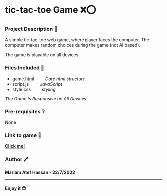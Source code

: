 # tic-tac-toe Game :x::o:


### Project Description :page_facing_up:

A simple tic-tac-toe web game, where player faces the computer. The computer makes random choices during the game (not AI based). 

The game is playable on all devices.


### Files Included 	:file_folder:

- game.html &nbsp;&nbsp;&nbsp;&nbsp;&nbsp;&nbsp;&nbsp; _Core html structure_
- script.js   &nbsp;&nbsp;&nbsp;&nbsp;&nbsp;&nbsp;&nbsp;   _JavaScript_
- style.css   &nbsp;&nbsp;&nbsp;&nbsp;&nbsp;&nbsp;&nbsp;   _styling_

_The Game is Responsive on All Devices_

### Pre-requisites :grey_question:

None

### Link to game :link:

**<a href="https://mariamatef226.github.io/tic-tac-toe/game.html"> Click me! </a>**


### Author 🖊️

**Mariam Atef Hassan  - 22/7/2022**

<hr>

#### Enjoy it :wink:
